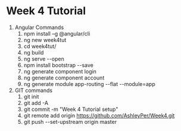 # Week 4 Tutorial
1. Angular Commands
    1. npm install –g @angular/cli
    2. ng new week4tut
    3. cd week4tut/
    4. ng build
    5. ng serve --open
    6. npm install bootstrap --save
    7. ng generate component login
    8. ng generate component account
    9. ng generate module app-routing --flat --module=app
2. GIT commands
    1. git init
    2. git add -A
    3. git commit -m "Week 4 Tutorial setup"
    4. git remote add origin https://github.com/AshleyPer/Week4.git
    5. git push --set-upstream origin master